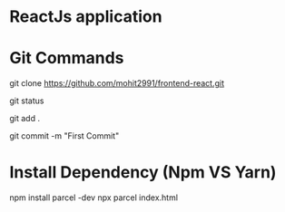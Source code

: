 # ReactJs application

# Git Commands
git clone https://github.com/mohit2991/frontend-react.git

git status

git add .

git commit -m "First Commit"


# Install Dependency (Npm VS Yarn)
npm install parcel -dev
npx parcel index.html